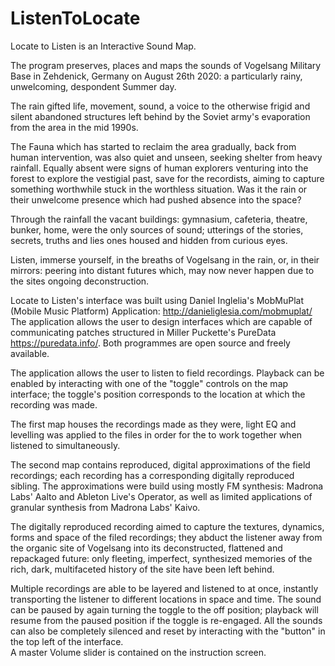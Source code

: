 # ListenToLocate

Locate to Listen is an Interactive Sound Map. 

The program preserves, places and maps the sounds of Vogelsang Military Base in Zehdenick, Germany on August 26th 2020: a particularly rainy, unwelcoming, despondent Summer day.

The rain gifted life, movement, sound, a voice to the otherwise frigid and silent abandoned structures left behind by the Soviet army's evaporation from the area in the mid 1990s. 

The Fauna which has started to reclaim the area gradually, back from human intervention, was also quiet and unseen, seeking shelter from heavy rainfall. Equally absent were signs of human explorers venturing into the forest to explore the vestigial past, save for the recordists, aiming to capture something worthwhile stuck in the worthless situation. Was it the rain or their unwelcome presence which had pushed absence into the space?  

Through the rainfall the vacant buildings: gymnasium, cafeteria, theatre, bunker, home, were the only sources of sound; utterings of the stories, secrets, truths and lies ones housed and hidden from curious eyes. 

Listen, immerse yourself, in the breaths of Vogelsang in the rain, or, in their mirrors: peering into distant futures which, may now never happen due to the sites ongoing deconstruction. 

Locate to Listen's interface was built using Daniel Inglelia's MobMuPlat (Mobile Music Platform) Application: http://danieliglesia.com/mobmuplat/
The application allows the user to design interfaces which are capable of communicating patches structured in Miller Puckette's PureData https://puredata.info/.
Both programmes are open source and freely available. 

The application allows the user to listen to field recordings. Playback can be enabled by interacting with one of the "toggle" controls on the map interface; the toggle's position corresponds to the location at which the recording was made.

The first map houses the recordings made as they were, light EQ and levelling was applied to the files in order for the to work together when listened to simultaneously. 

The second map contains reproduced, digital approximations of the field recordings; each recording has a corresponding digitally reproduced sibling. The approximations were build using mostly FM synthesis: Madrona Labs' Aalto and Ableton Live's Operator, as well as limited applications of granular synthesis from Madrona Labs' Kaivo.   

The digitally reproduced recording aimed to capture the textures, dynamics, forms and space of the filed recordings; they abduct the listener away from the organic site of Vogelsang into its deconstructed, flattened and repackaged future: only fleeting, imperfect, synthesized memories of the rich, dark, multifaceted history of the site have been left behind.  

Multiple recordings are able to be layered and listened to at once, instantly transporting the listener to different locations in space and time. 
The sound can be paused by again turning the toggle to the off position; playback will resume from the paused position if the toggle is re-engaged. All the sounds can also be completely silenced and reset by interacting with the "button" in the top left of the interface.  
A master Volume slider is contained on the instruction screen. 

